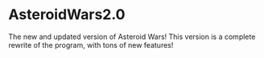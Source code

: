 # AsteroidWars2.0
The new and updated version of Asteroid Wars! This version is a complete rewrite of the program, with tons of new features!

